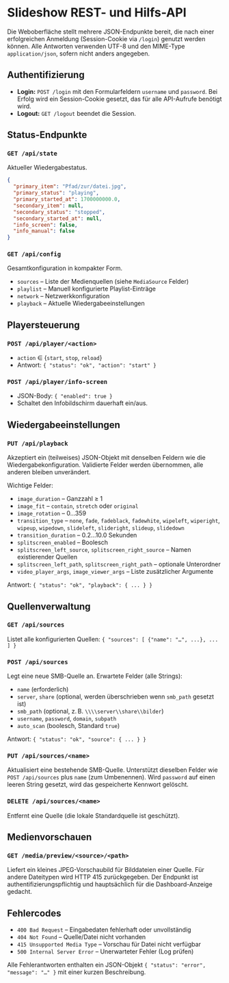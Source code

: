 # Slideshow REST- und Hilfs-API

Die Weboberfläche stellt mehrere JSON-Endpunkte bereit, die nach einer erfolgreichen Anmeldung (Session-Cookie via `/login`) genutzt werden können. Alle Antworten verwenden UTF-8 und den MIME-Type `application/json`, sofern nicht anders angegeben.

## Authentifizierung

* **Login:** `POST /login` mit den Formularfeldern `username` und `password`. Bei Erfolg wird ein Session-Cookie gesetzt, das für alle API-Aufrufe benötigt wird.
* **Logout:** `GET /logout` beendet die Session.

## Status-Endpunkte

### `GET /api/state`

Aktueller Wiedergabestatus.

```json
{
  "primary_item": "Pfad/zur/datei.jpg",
  "primary_status": "playing",
  "primary_started_at": 1700000000.0,
  "secondary_item": null,
  "secondary_status": "stopped",
  "secondary_started_at": null,
  "info_screen": false,
  "info_manual": false
}
```

### `GET /api/config`

Gesamtkonfiguration in kompakter Form.

* `sources` – Liste der Medienquellen (siehe `MediaSource` Felder)
* `playlist` – Manuell konfigurierte Playlist-Einträge
* `network` – Netzwerkkonfiguration
* `playback` – Aktuelle Wiedergabeeinstellungen

## Playersteuerung

### `POST /api/player/<action>`

* `action` ∈ {`start`, `stop`, `reload`}
* Antwort: `{ "status": "ok", "action": "start" }`

### `POST /api/player/info-screen`

* JSON-Body: `{ "enabled": true }`
* Schaltet den Infobildschirm dauerhaft ein/aus.

## Wiedergabeeinstellungen

### `PUT /api/playback`

Akzeptiert ein (teilweises) JSON-Objekt mit denselben Feldern wie die Wiedergabekonfiguration. Validierte Felder werden übernommen, alle anderen bleiben unverändert.

Wichtige Felder:

* `image_duration` – Ganzzahl ≥ 1
* `image_fit` – `contain`, `stretch` oder `original`
* `image_rotation` – 0…359
* `transition_type` – `none`, `fade`, `fadeblack`, `fadewhite`, `wipeleft`, `wiperight`, `wipeup`, `wipedown`, `slideleft`, `slideright`, `slideup`, `slidedown`
* `transition_duration` – 0.2…10.0 Sekunden
* `splitscreen_enabled` – Boolesch
* `splitscreen_left_source`, `splitscreen_right_source` – Namen existierender Quellen
* `splitscreen_left_path`, `splitscreen_right_path` – optionale Unterordner
* `video_player_args`, `image_viewer_args` – Liste zusätzlicher Argumente

Antwort: `{ "status": "ok", "playback": { ... } }`

## Quellenverwaltung

### `GET /api/sources`

Listet alle konfigurierten Quellen: `{ "sources": [ {"name": "…", ...}, ... ] }`

### `POST /api/sources`

Legt eine neue SMB-Quelle an. Erwartete Felder (alle Strings):

* `name` (erforderlich)
* `server`, `share` (optional, werden überschrieben wenn `smb_path` gesetzt ist)
* `smb_path` (optional, z. B. `\\\\server\\share\\bilder`)
* `username`, `password`, `domain`, `subpath`
* `auto_scan` (boolesch, Standard `true`)

Antwort: `{ "status": "ok", "source": { ... } }`

### `PUT /api/sources/<name>`

Aktualisiert eine bestehende SMB-Quelle. Unterstützt dieselben Felder wie `POST /api/sources` plus `name` (zum Umbenennen). Wird `password` auf einen leeren String gesetzt, wird das gespeicherte Kennwort gelöscht.

### `DELETE /api/sources/<name>`

Entfernt eine Quelle (die lokale Standardquelle ist geschützt).

## Medienvorschauen

### `GET /media/preview/<source>/<path>`

Liefert ein kleines JPEG-Vorschaubild für Bilddateien einer Quelle. Für andere Dateitypen wird HTTP 415 zurückgegeben. Der Endpunkt ist authentifizierungspflichtig und hauptsächlich für die Dashboard-Anzeige gedacht.

## Fehlercodes

* `400 Bad Request` – Eingabedaten fehlerhaft oder unvollständig
* `404 Not Found` – Quelle/Datei nicht vorhanden
* `415 Unsupported Media Type` – Vorschau für Datei nicht verfügbar
* `500 Internal Server Error` – Unerwarteter Fehler (Log prüfen)

Alle Fehlerantworten enthalten ein JSON-Objekt `{ "status": "error", "message": "…" }` mit einer kurzen Beschreibung.
